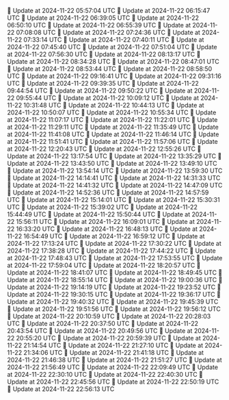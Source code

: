 🔄 Update at 2024-11-22 05:57:04 UTC
🔄 Update at 2024-11-22 06:15:47 UTC
🔄 Update at 2024-11-22 06:39:05 UTC
🔄 Update at 2024-11-22 06:50:10 UTC
🔄 Update at 2024-11-22 06:55:39 UTC
🔄 Update at 2024-11-22 07:08:08 UTC
🔄 Update at 2024-11-22 07:24:36 UTC
🔄 Update at 2024-11-22 07:33:14 UTC
🔄 Update at 2024-11-22 07:40:11 UTC
🔄 Update at 2024-11-22 07:45:40 UTC
🔄 Update at 2024-11-22 07:51:04 UTC
🔄 Update at 2024-11-22 07:56:30 UTC
🔄 Update at 2024-11-22 08:13:17 UTC
🔄 Update at 2024-11-22 08:34:28 UTC
🔄 Update at 2024-11-22 08:47:01 UTC
🔄 Update at 2024-11-22 08:53:44 UTC
🔄 Update at 2024-11-22 08:58:50 UTC
🔄 Update at 2024-11-22 09:16:41 UTC
🔄 Update at 2024-11-22 09:31:16 UTC
🔄 Update at 2024-11-22 09:39:35 UTC
🔄 Update at 2024-11-22 09:44:54 UTC
🔄 Update at 2024-11-22 09:50:22 UTC
🔄 Update at 2024-11-22 09:55:44 UTC
🔄 Update at 2024-11-22 10:09:12 UTC
🔄 Update at 2024-11-22 10:31:48 UTC
🔄 Update at 2024-11-22 10:44:13 UTC
🔄 Update at 2024-11-22 10:50:07 UTC
🔄 Update at 2024-11-22 10:55:34 UTC
🔄 Update at 2024-11-22 11:07:17 UTC
🔄 Update at 2024-11-22 11:22:01 UTC
🔄 Update at 2024-11-22 11:29:11 UTC
🔄 Update at 2024-11-22 11:35:49 UTC
🔄 Update at 2024-11-22 11:41:08 UTC
🔄 Update at 2024-11-22 11:46:14 UTC
🔄 Update at 2024-11-22 11:51:41 UTC
🔄 Update at 2024-11-22 11:57:06 UTC
🔄 Update at 2024-11-22 12:20:43 UTC
🔄 Update at 2024-11-22 12:55:26 UTC
🔄 Update at 2024-11-22 13:17:54 UTC
🔄 Update at 2024-11-22 13:35:29 UTC
🔄 Update at 2024-11-22 13:43:50 UTC
🔄 Update at 2024-11-22 13:49:10 UTC
🔄 Update at 2024-11-22 13:54:14 UTC
🔄 Update at 2024-11-22 13:59:30 UTC
🔄 Update at 2024-11-22 14:14:41 UTC
🔄 Update at 2024-11-22 14:31:33 UTC
🔄 Update at 2024-11-22 14:41:32 UTC
🔄 Update at 2024-11-22 14:47:09 UTC
🔄 Update at 2024-11-22 14:52:36 UTC
🔄 Update at 2024-11-22 14:57:59 UTC
🔄 Update at 2024-11-22 15:14:01 UTC
🔄 Update at 2024-11-22 15:30:31 UTC
🔄 Update at 2024-11-22 15:39:02 UTC
🔄 Update at 2024-11-22 15:44:49 UTC
🔄 Update at 2024-11-22 15:50:44 UTC
🔄 Update at 2024-11-22 15:56:11 UTC
🔄 Update at 2024-11-22 16:09:01 UTC
🔄 Update at 2024-11-22 16:33:20 UTC
🔄 Update at 2024-11-22 16:48:13 UTC
🔄 Update at 2024-11-22 16:54:49 UTC
🔄 Update at 2024-11-22 16:59:12 UTC
🔄 Update at 2024-11-22 17:13:24 UTC
🔄 Update at 2024-11-22 17:30:22 UTC
🔄 Update at 2024-11-22 17:38:28 UTC
🔄 Update at 2024-11-22 17:44:22 UTC
🔄 Update at 2024-11-22 17:48:43 UTC
🔄 Update at 2024-11-22 17:53:55 UTC
🔄 Update at 2024-11-22 17:59:04 UTC
🔄 Update at 2024-11-22 18:20:57 UTC
🔄 Update at 2024-11-22 18:41:07 UTC
🔄 Update at 2024-11-22 18:49:45 UTC
🔄 Update at 2024-11-22 18:55:14 UTC
🔄 Update at 2024-11-22 19:00:36 UTC
🔄 Update at 2024-11-22 19:14:19 UTC
🔄 Update at 2024-11-22 19:23:52 UTC
🔄 Update at 2024-11-22 19:30:15 UTC
🔄 Update at 2024-11-22 19:36:17 UTC
🔄 Update at 2024-11-22 19:40:32 UTC
🔄 Update at 2024-11-22 19:45:39 UTC
🔄 Update at 2024-11-22 19:51:56 UTC
🔄 Update at 2024-11-22 19:56:12 UTC
🔄 Update at 2024-11-22 20:10:59 UTC
🔄 Update at 2024-11-22 20:28:03 UTC
🔄 Update at 2024-11-22 20:37:50 UTC
🔄 Update at 2024-11-22 20:43:54 UTC
🔄 Update at 2024-11-22 20:49:56 UTC
🔄 Update at 2024-11-22 20:55:20 UTC
🔄 Update at 2024-11-22 20:59:39 UTC
🔄 Update at 2024-11-22 21:14:54 UTC
🔄 Update at 2024-11-22 21:27:10 UTC
🔄 Update at 2024-11-22 21:34:06 UTC
🔄 Update at 2024-11-22 21:41:18 UTC
🔄 Update at 2024-11-22 21:46:38 UTC
🔄 Update at 2024-11-22 21:51:27 UTC
🔄 Update at 2024-11-22 21:56:49 UTC
🔄 Update at 2024-11-22 22:09:49 UTC
🔄 Update at 2024-11-22 22:30:10 UTC
🔄 Update at 2024-11-22 22:40:30 UTC
🔄 Update at 2024-11-22 22:45:56 UTC
🔄 Update at 2024-11-22 22:50:19 UTC
🔄 Update at 2024-11-22 22:56:13 UTC
